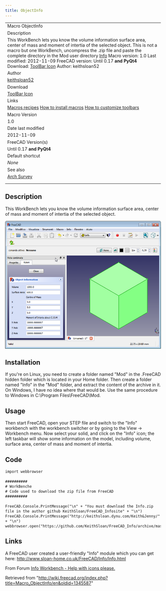 ```yaml
---
title: ObjectInfo
---
```


|                                                                                                                                                                                                                                                                                                                                                                                                                                                                                                                                  |
| -------------------------------------------------------------------------------------------------------------------------------------------------------------------------------------------------------------------------------------------------------------------------------------------------------------------------------------------------------------------------------------------------------------------------------------------------------------------------------------------------------------------------------- |
| Macro ObjectInfo                                                                                                                                                                                                                                                                                                                                                                                                                                                                                                                 |
| Description                                                                                                                                                                                                                                                                                                                                                                                                                                                                                                                      |
| This WorkBench lets you know the volume information surface area, center of mass and moment of intertia of the selected object. This is not a macro but one WorkBench, uncompress the .zip file and paste the complete directory in the Mod user directory [Info](https://github.com/KeithSloan/FreeCAD_Info/archive/master.zip) Macro version: 1.0 Last modified: 2012-11-09 FreeCAD version: Until 0.17 **and PyQt4** Download: [ToolBar Icon](https://wiki.freecad.org/images/2/29/Macro_ObjectInfo.png) Author: keithsloan52 |
| Author                                                                                                                                                                                                                                                                                                                                                                                                                                                                                                                           |
| [keithsloan52](/index.php?title=User:Keithsloan52&action=edit&redlink=1 "User:Keithsloan52 (page does not exist)")                                                                                                                                                                                                                                                                                                                                                                                                               |
| Download                                                                                                                                                                                                                                                                                                                                                                                                                                                                                                                         |
| [ToolBar Icon](https://wiki.freecad.org/images/2/29/Macro_ObjectInfo.png)                                                                                                                                                                                                                                                                                                                                                                                                                                                        |
| Links                                                                                                                                                                                                                                                                                                                                                                                                                                                                                                                            |
| [Macros recipes](/Macros_recipes "Macros recipes") [How to install macros](/How_to_install_macros "How to install macros") [How to customize toolbars](/Customize_Toolbars "Customize Toolbars")                                                                                                                                                                                                                                                                                                                                 |
| Macro Version                                                                                                                                                                                                                                                                                                                                                                                                                                                                                                                    |
| 1.0                                                                                                                                                                                                                                                                                                                                                                                                                                                                                                                              |
| Date last modified                                                                                                                                                                                                                                                                                                                                                                                                                                                                                                               |
| 2012-11-09                                                                                                                                                                                                                                                                                                                                                                                                                                                                                                                       |
| FreeCAD Version(s)                                                                                                                                                                                                                                                                                                                                                                                                                                                                                                               |
| Until 0.17 **and PyQt4**                                                                                                                                                                                                                                                                                                                                                                                                                                                                                                         |
| Default shortcut                                                                                                                                                                                                                                                                                                                                                                                                                                                                                                                 |
| _None_                                                                                                                                                                                                                                                                                                                                                                                                                                                                                                                           |
| See also                                                                                                                                                                                                                                                                                                                                                                                                                                                                                                                         |
| [Arch Survey](/Arch_Survey "Arch Survey")                                                                                                                                                                                                                                                                                                                                                                                                                                                                                        |
|                                                                                                                                                                                                                                                                                                                                                                                                                                                                                                                                  |
|                                                                                                                                                                                                                                                                                                                                                                                                                                                                                                                                  |

## Description

This WorkBench lets you know the volume information surface area, center of mass and moment of intertia of the selected object.

![](/src/assets/images/ObjectInfoIt.png)

## Installation

If you're on Linux, you need to create a folder named "Mod" in the .FreeCAD hidden folder which is located in your Home folder. Then create a folder named "Info" in the "Mod" folder, and extract the content of the archive in it. On Windows, I have no idea where that would be. Use the same procedure to Windows in C:\Program Files\FreeCAD\Mod.

## Usage

Then start FreeCAD, open your STEP file and switch to the "Info" workbench with the workbench switcher or by going to the View → Workbench menu. Now select your solid, and click on the "Info" icon; the left taskbar will show some information on the model, including volume, surface area, center of mass and moment of intertia.

## Code

```
import webbrowser

##########
# WorkBenche
# Code used to download the zip file from FreeCAD
##########

FreeCAD.Console.PrintMessage("\n" + "You must download the Info.zip file in the author github KeithSloan/FreeCAD_Infosite" + "\n")
FreeCAD.Console.PrintMessage("http://keithsloan.dynu.com/Keith&Jenny/" + "\n")
webbrowser.open("https://github.com/KeithSloan/FreeCAD_Info/archive/master.zip")
```

## Links

A FreeCAD user created a user-friendly "Info" module which you can get here: <http://www.sloan-home.co.uk/FreeCAD/Info/Info.html>

From Forum [Info Workbench - Help with icons please.](http://forum.freecadweb.org/viewtopic.php?f=10&t=3185)

Retrieved from "<http://wiki.freecad.org/index.php?title=Macro_ObjectInfo/en&oldid=1345587>"
